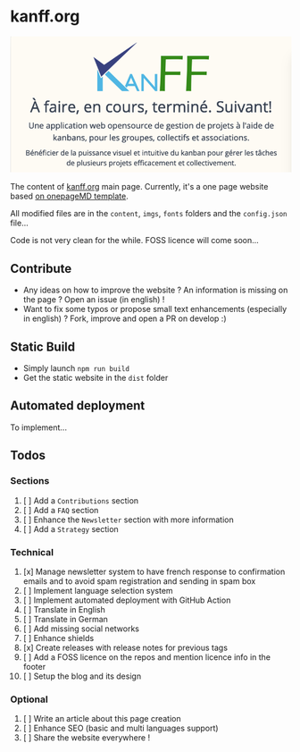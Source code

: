 # kanff.org
![banner](imgs/kanff.org.png)

The content of [kanff.org](https://kanff.org) main page. Currently, it's a one page website based [on onepageMD template](https://github.com/KanFF/onepageMD).

All modified files are in the `content`, `imgs`, `fonts` folders and the `config.json` file...

Code is not very clean for the while. FOSS licence will come soon...

## Contribute
- Any ideas on how to improve the website ? An information is missing on the page ? Open an issue (in english) !
- Want to fix some typos or propose small text enhancements (especially in english) ? Fork, improve and open a PR on develop :)

## Static Build
- Simply launch `npm run build`
- Get the static website in the `dist` folder

## Automated deployment
To implement...

## Todos
### Sections
1. [ ] Add a `Contributions` section
1. [ ] Add a `FAQ` section
1. [ ] Enhance the `Newsletter` section with more information
1. [ ] Add a `Strategy` section

### Technical
1. [x] Manage newsletter system to have french response to confirmation emails and to avoid spam registration and sending in spam box
1. [ ] Implement language selection system
1. [ ] Implement automated deployment with GitHub Action
1. [ ] Translate in English
1. [ ] Translate in German
1. [ ] Add missing social networks
1. [ ] Enhance shields
1. [x] Create releases with release notes for previous tags
1. [ ] Add a FOSS licence on the repos and mention licence info in the footer
1. [ ] Setup the blog and its design

### Optional
1. [ ] Write an article about this page creation
1. [ ] Enhance SEO (basic and multi languages support)
1. [ ] Share the website everywhere !
